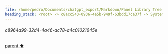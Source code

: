 ```yaml
---
file: /home/pedro/Documents/chatgpt_export/Markdown/Panel Library Tree Widgets.md
heading_stack: <root> -> c8acc543-0936-4e5b-949f-63bdd17ca37f -> System -> 836d14e2-cd23-4e65-b576-968c4d21c011 -> System -> aaa2a72b-1dee-418c-97aa-a60d9d5e6556 -> User -> d7950aac-5b31-4345-b6e2-073af196bf07 -> Assistant -> 5c0fe831-66bd-4875-ab02-bf63677de320 -> Tool -> d4100a41-3080-472e-8fd2-f6575d5cb247 -> Assistant -> 6c82266e-18dc-46e8-bf72-ed43bf6429cb -> Tool -> 6eb26701-44ab-46f7-8287-ccc2759e3192 -> Tool -> 1961b65b-07da-42ed-aed8-265b79ab36d7 -> Assistant -> aaa27249-59e3-4674-8f27-483ef1acc388 -> User -> 0b4db45f-c56e-4af9-9def-37ad60a4fa8c -> Assistant -> aaa28a6d-fb5c-4d77-8ce0-35ea8fbd6449 -> User -> 9ff4f75f-cd24-4055-b51e-93770e7d05b2 -> Assistant -> aaa212a2-d358-4f15-b7c3-8c41232e7833 -> User -> c8964a99-32d4-4a46-ac78-a4c01021645e
---
```

###### c8964a99-32d4-4a46-ac78-a4c01021645e
[parent ⬆️](#aaa212a2-d358-4f15-b7c3-8c41232e7833)
